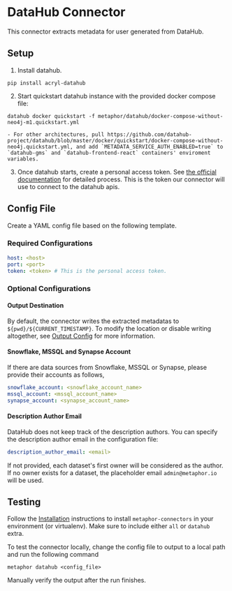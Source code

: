 # DataHub Connector

This connector extracts metadata for user generated from DataHub.

## Setup

1. Install datahub.
```shell
pip install acryl-datahub
```
2. Start quickstart datahub instance with the provided docker compose file:
```shell
datahub docker quickstart -f metaphor/datahub/docker-compose-without-neo4j-m1.quickstart.yml
```
    - For other architectures, pull https://github.com/datahub-project/datahub/blob/master/docker/quickstart/docker-compose-without-neo4j.quickstart.yml, and add `METADATA_SERVICE_AUTH_ENABLED=true` to `datahub-gms` and `datahub-frontend-react` containers' enviroment variables.

3. Once datahub starts, create a personal access token. See [the official documentation](https://datahubproject.io/docs/authentication/personal-access-tokens#creating-personal-access-tokens) for detailed process. This is the token our connector will use to connect to the datahub apis.

## Config File

Create a YAML config file based on the following template.

### Required Configurations

```yaml
host: <host>
port: <port>
token: <token> # This is the personal access token.
```

### Optional Configurations

#### Output Destination

By default, the connector writes the extracted metadatas to `${pwd}/${CURRENT_TIMESTAMP}`. To modify the location or disable writing altogether, see [Output Config](../common/docs/output.md) for more information.

#### Snowflake, MSSQL and Synapse Account

If there are data sources from Snowflake, MSSQL or Synapse, please provide their accounts as follows,

```yaml
snowflake_account: <snowflake_account_name>
mssql_account: <mssql_account_name>
synapse_account: <synapse_account_name>
```

#### Description Author Email

DataHub does not keep track of the description authors. You can specify the description author email in the configuration file:

```yaml
description_author_email: <email>
```

If not provided, each dataset's first owner will be considered as the author. If no owner exists for a dataset, the placeholder email `admin@metaphor.io` will be used.

## Testing

Follow the [Installation](../../README.md) instructions to install `metaphor-connectors` in your environment (or virtualenv). Make sure to include either `all` or `datahub` extra.

To test the connector locally, change the config file to output to a local path and run the following command

```shell
metaphor datahub <config_file>
```

Manually verify the output after the run finishes.